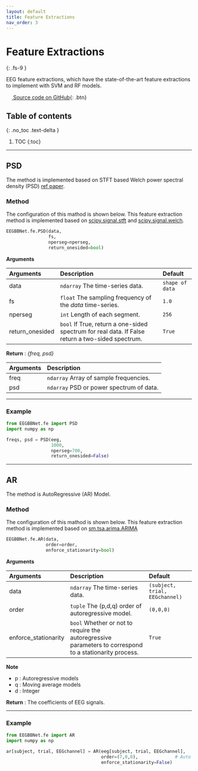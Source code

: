 ```yaml
---
layout: default
title: Feature Extractions
nav_order: 3
---
```


# Feature Extractions
{: .fs-9 }

EEG feature extractions, which have the state-of-the-art feature extractions to implement with SVM and RF models.

[<img src="https://min2net.github.io/assets/images/github.png" width="15" height="15"> Source code on GitHub](xxx){: .btn}

## Table of contents
{: .no_toc .text-delta }

1. TOC
{:toc}

---
## PSD
The method is implemented based on STFT based Welch power spectral density (PSD) [ref paper](https://www.researchgate.net/publication/339634957_A_Survey_on_Feature_Extraction_Methods_for_EEG_Based_Emotion_Recognition?enrichId=rgreq-7c71182eab7fb387572844faec103876-XXX&enrichSource=Y292ZXJQYWdlOzMzOTYzNDk1NztBUzo4Nzg3NTYyMDE3NzEwMDhAMTU4NjUyMzIxMzM2Nw%3D%3D&el=1_x_3&_esc=publicationCoverPdf).

### Method
The configuration of this mathod is shown below. This feature extraction method is implemented based on [scipy.signal.stft](https://docs.scipy.org/doc/scipy/reference/generated/scipy.signal.stft.html) and [scipy.signal.welch](https://docs.scipy.org/doc/scipy/reference/generated/scipy.signal.welch.html).

```py
EEGBBNet.fe.PSD(data,
                fs,
                nperseg=nperseg,
                return_onesided=bool)
```
**Arguments** 

| Arguments | Description | Default |
|:----------|:------------|:-------|
|data   | `ndarray` The time-series data.                           | `shape of data` |
|fs     | `float` The sampling frequency of the *data* time-series. | `1.0` |
|nperseg| `int` Length of each segment.                             | `256` |
|return_onesided| `bool` If True, return a one-sided spectrum for real data. If False return a two-sided spectrum. |`True`|

**Return** : *{freq, psd}* 

| Arguments | Description |
|:---|:---|
|freq   | `ndarray` Array of sample frequencies.        |
|psd    | `ndarray` PSD or power spectrum of data.      |

---

### Example
```py
from EEGBBNet.fe import PSD
import numpy as np

freqs, psd = PSD(eeg,
                 1000,
                 nperseg=700,
                 return_onesided=False)
```

---

## AR
The method is AutoRegressive (AR) Model. 

### Method
The configuration of this mathod is shown below. This feature extraction method is implemented based on [sm.tsa.arima.ARIMA](https://www.statsmodels.org/devel/generated/statsmodels.tsa.arima.model.ARIMA.html)

```py
EEGBBNet.fe.AR(data,
               order=order,
               enforce_stationarity=bool)
```

**Arguments** 

| Arguments | Description | Default |
|:----------|:------------|:-------|
|data                   | `ndarray` The time-series data.                       | `(subject, trial, EEGchannel)` |
|order                  | `tuple` The (p,d,q) order of autoregressive model.    | `(0,0,0)`                      |
|enforce_stationarity   | `bool` Whether or not to require the autoregressive parameters to correspond to a stationarity process. | `True` |

**Note**
- p : Autoregressive models
- q : Moving average models
- d : Integer

**Return** : The coefficients of EEG signals.

---

### Example
```py
from EEGBBNet.fe import AR
import numpy as np

ar[subject, trial, EEGchannel] = AR(eeg[subject, trial, EEGchannel],
                                    order=(7,0,0),              # Auto Regressive with 7 order
                                    enforce_stationarity=False)
```